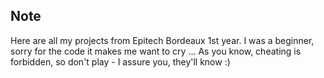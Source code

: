 ## Note

Here are all my projects from Epitech Bordeaux 1st year.
I was a beginner, sorry for the code it makes me want to cry ...
As you know, cheating is forbidden, so don't play - I assure you, they'll know :)

